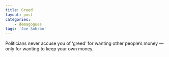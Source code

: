 ```yaml
---
title: Greed
layout: post
categories:
    - demagogues
tags: 'Joe Sobran'
---
```


Politicians never accuse you of ‘greed’ for wanting other people’s money — only for wanting to keep your own money.